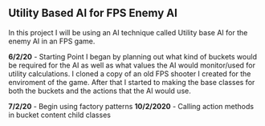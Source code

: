 ## Utility Based AI for FPS Enemy AI 

In this project I will be using an AI technique called Utility base AI for the enemy AI in an FPS game.

<b>6/2/20</b> - Starting Point
          I began by planning out what kind of buckets would be required for the AI as well as what values the AI would monitor/used for             utility calculations. I cloned a copy of an old FPS shooter I created for the enviroment of the game. After that I started to             making the base classes for both the buckets and the actions that the AI would use.
          
<b>7/2/20</b> - Begin using factory patterns
<b>10/2/2020</b> - Calling action methods in bucket content child classes
